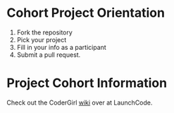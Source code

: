 # Cohort Project Orientation

1. Fork the repository
2. Pick your project
3. Fill in your info as a participant
4. Submit a pull request.

# Project Cohort Information

Check out the CoderGirl [wiki](https://github.com/LaunchCodeCommunity/CoderGirl/wiki/CoderGirl-Project-Cohort) over at LaunchCode.
